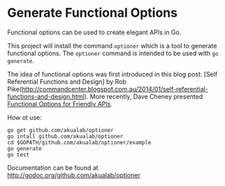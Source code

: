 Generate Functional Options
=======

Functional options can be used to create elegant APIs in Go.

This project will install the command `optioner` which is a tool to generate functional options. The `optioner` command
is intended to be used with `go generate`.

The idea of functional options was first introduced in this blog post: [Self Referential Functions and Design] by Rob Pike(http://commandcenter.blogspot.com.au/2014/01/self-referential-functions-and-design.html). More recently, Dave Cheney presented [Functional Options for Friendly APIs](http://dave.cheney.net/2014/10/17/functional-options-for-friendly-apis).

How ot use:

```
go get github.com/akualab/optioner
go intall github.com/akualab/optioner
cd $GOPATH/github.com/akualab/optioner/example
go generate
go test
```

Documentation can be found at http://godoc.org/github.com/akualab/optioner

